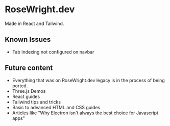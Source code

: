 # RoseWright.dev
Made in React and Tailwind.

## Known Issues
- Tab Indexing not configured on navbar

## Future content
- Everything that was on RoseWright.dev legacy is in the process of being ported.
- Three.js Demos
- React guides
- Tailwind tips and tricks
- Basic to advanced HTML and CSS guides
- Articles like "Why Electron isn't always the best choice for Javascript apps" 
